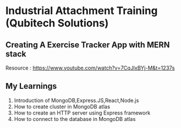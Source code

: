 # Industrial Attachment Training (Qubitech Solutions)

## Creating A Exercise Tracker App with MERN stack
Resource : https://www.youtube.com/watch?v=7CqJlxBYj-M&t=1237s

## My Learnings
  1. Introduction of MongoDB,Express.JS,React,Node.js
  2. How to create cluster in MongoDB atlas
  3. How to create an HTTP server using Express framework
  4. How to connect to the database in MongoDB atlas
